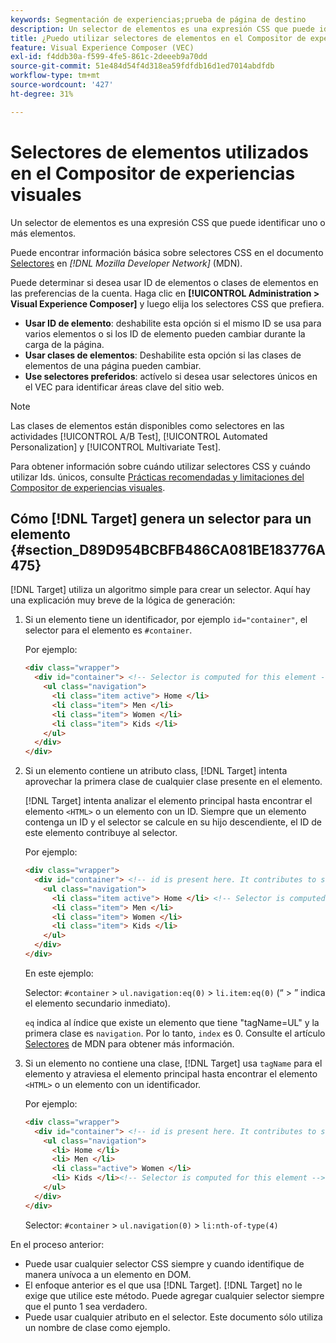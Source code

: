 ```yaml
---
keywords: Segmentación de experiencias;prueba de página de destino
description: Un selector de elementos es una expresión CSS que puede identificar uno o más elementos. Aprenda a utilizar selectores de elementos en el  [!DNL Target] Compositor de experiencias visuales (VEC) de Adobe.
title: ¿Puedo utilizar selectores de elementos en el Compositor de experiencias visuales (VEC)?
feature: Visual Experience Composer (VEC)
exl-id: f4ddb30a-f599-4fe5-861c-2deeeb9a70dd
source-git-commit: 51e484d54f4d318ea59fdfdb16d1ed7014abdfdb
workflow-type: tm+mt
source-wordcount: '427'
ht-degree: 31%

---
```


# Selectores de elementos utilizados en el Compositor de experiencias visuales

Un selector de elementos es una expresión CSS que puede identificar uno o más elementos.

Puede encontrar información básica sobre selectores CSS en el documento [Selectores](https://developer.mozilla.org/en-US/docs/Web/Guide/CSS/Getting_started/Selectors) en *[!DNL Mozilla Developer Network]* (MDN).

Puede determinar si desea usar ID de elementos o clases de elementos en las preferencias de la cuenta. Haga clic en **[!UICONTROL Administration > Visual Experience Composer]** y luego elija los selectores CSS que prefiera.

* **Usar ID de elemento**: deshabilite esta opción si el mismo ID se usa para varios elementos o si los ID de elemento pueden cambiar durante la carga de la página.
* **Usar clases de elementos**: Deshabilite esta opción si las clases de elementos de una página pueden cambiar.
* **Use selectores preferidos**: actívelo si desea usar selectores únicos en el VEC para identificar áreas clave del sitio web.

>[!NOTE]
>
>Las clases de elementos están disponibles como selectores en las actividades [!UICONTROL A/B Test], [!UICONTROL Automated Personalization] y [!UICONTROL  Multivariate Test].

Para obtener información sobre cuándo utilizar selectores CSS y cuándo utilizar Ids. únicos, consulte [Prácticas recomendadas y limitaciones del Compositor de experiencias visuales](/help/main/c-experiences/c-visual-experience-composer/experience-composer-best-practices.md#concept_E284B3F704C04406B174D9050A2528A6).

## Cómo [!DNL Target] genera un selector para un elemento {#section_D89D954BCBFB486CA081BE183776A475}

[!DNL Target] utiliza un algoritmo simple para crear un selector. Aquí hay una explicación muy breve de la lógica de generación:

1. Si un elemento tiene un identificador, por ejemplo `id="container"`, el selector para el elemento es `#container`.

   Por ejemplo:

   ```html
   <div class="wrapper">
     <div id="container"> <!-- Selector is computed for this element -->
       <ul class="navigation">
         <li class="item active"> Home </li>
         <li class="item"> Men </li>
         <li class="item"> Women </li>
         <li class="item"> Kids </li>
       </ul>
     </div>
   </div>
   ```

1. Si un elemento contiene un atributo class, [!DNL Target] intenta aprovechar la primera clase de cualquier clase presente en el elemento.

   [!DNL Target] intenta analizar el elemento principal hasta encontrar el elemento `<HTML>` o un elemento con un ID. Siempre que un elemento contenga un ID y el selector se calcule en su hijo descendiente, el ID de este elemento contribuye al selector.

   Por ejemplo:

   ```html
   <div class="wrapper">
     <div id="container"> <!-- id is present here. It contributes to selector -->
       <ul class="navigation">
         <li class="item active"> Home </li> <!-- Selector is computed for this element -->
         <li class="item"> Men </li>
         <li class="item"> Women </li>
         <li class="item"> Kids </li>
       </ul>
     </div>
   </div>
   ```

   En este ejemplo:

   Selector: `#container` > `ul.navigation:eq(0)` > `li.item:eq(0)` (“ > ” indica el elemento secundario inmediato).

   `eq` indica al índice que existe un elemento que tiene &quot;tagName=UL&quot; y la primera clase es `navigation`. Por lo tanto, `index` es 0. Consulte el artículo [Selectores](https://developer.mozilla.org/en-US/docs/Web/Guide/CSS/Getting_started/Selectors) de MDN para obtener más información.

1. Si un elemento no contiene una clase, [!DNL Target] usa `tagName` para el elemento y atraviesa el elemento principal hasta encontrar el elemento `<HTML>` o un elemento con un identificador.

   Por ejemplo:

   ```html
   <div class="wrapper">
     <div id="container"> <!-- id is present here. It contributes to selector -->
       <ul class="navigation">
         <li> Home </li>
         <li> Men </li>
         <li class="active"> Women </li>
         <li> Kids </li><!-- Selector is computed for this element -->
       </ul>
     </div>
   </div>
   ```

   Selector: `#container` > `ul.navigation(0)` > `li:nth-of-type(4)`

En el proceso anterior:

* Puede usar cualquier selector CSS siempre y cuando identifique de manera unívoca a un elemento en DOM.
* El enfoque anterior es el que usa [!DNL Target]. [!DNL Target] no le exige que utilice este método. Puede agregar cualquier selector siempre que el punto 1 sea verdadero.
* Puede usar cualquier atributo en el selector. Este documento sólo utiliza un nombre de clase como ejemplo.
